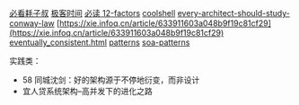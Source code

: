 [必看耗子叔](https://freegeektime.com/100002201/10604/)
[极客时间](https://freegeektime.com/posts/100046101/)
[必读 12-factors](https://12factor.net/zh_cn/)
[coolshell](https://coolshell.cn/articles/11609.html)
[every-architect-should-study-conway-law](https://www.infoq.cn/article/every-architect-should-study-conway-law)
[https://xie.infoq.cn/article/633911603a048b9f19c81cf29](https://xie.infoq.cn/article/633911603a048b9f19c81cf29)
[eventually_consistent.html](https://www.allthingsdistributed.com/2008/12/eventually_consistent.html)
[patterns](https://microservices.io/patterns/index.html)
[soa-patterns](https://patterns.arcitura.com/soa-patterns)

实践类：
* 58 同城沈剑：好的架构源于不停地衍变，而非设计
* 宜人贷系统架构–高并发下的进化之路